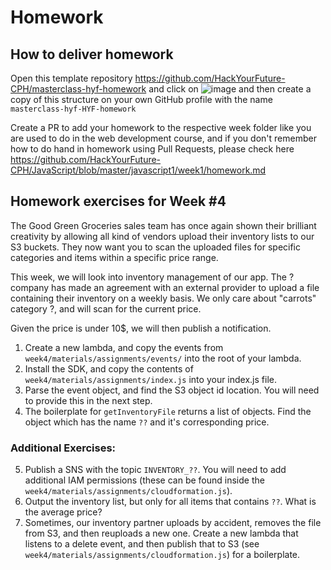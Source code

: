 # Homework

## How to deliver homework

Open this template repository https://github.com/HackYourFuture-CPH/masterclass-hyf-homework and click on ![image](https://user-images.githubusercontent.com/6642037/115988976-3796da80-a5bc-11eb-9184-554a2218b2ae.png) and then create a copy of this structure on your own GitHub profile with the name `masterclass-hyf-HYF-homework`

Create a PR to add your homework to the respective week folder like you are used to do in the web development course, and if you don't remember how to do hand in homework using Pull Requests, please check here https://github.com/HackYourFuture-CPH/JavaScript/blob/master/javascript1/week1/homework.md

## Homework exercises for Week #4

The Good Green Groceries sales team has once again shown their brilliant creativity by allowing all kind of vendors upload their inventory lists to our S3 buckets. They now want you to scan the uploaded files for specific categories and items within a specific price range.

This week, we will look into inventory management of our app. The ? company has made an agreement with an external provider to upload a file containing their inventory on a weekly basis. We only care about "carrots" category ?, and will scan for the current price.

Given the price is under 10$, we will then publish a notification.

1. Create a new lambda, and copy the events from `week4/materials/assignments/events/` into the root of your lambda.
2. Install the SDK, and copy the contents of `week4/materials/assignments/index.js` into your index.js file.
3. Parse the event object, and find the S3 object id location. You will need to provide this in the next step.
4. The boilerplate for `getInventoryFile` returns a list of objects. Find the object which has the name `??` and it's corresponding price.

### Additional Exercises:

5. Publish a SNS with the topic `INVENTORY_??`. You will need to add additional IAM permissions (these can be found inside the `week4/materials/assignments/cloudformation.js`).
6. Output the inventory list, but only for all items that contains `??`. What is the average price?
7. Sometimes, our inventory partner uploads by accident, removes the file from S3, and then reuploads a new one. Create a new lambda that listens to a delete event, and then publish that to S3 (see `week4/materials/assignments/cloudformation.js`) for a boilerplate. 
